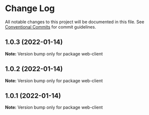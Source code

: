 # Change Log

All notable changes to this project will be documented in this file.
See [Conventional Commits](https://conventionalcommits.org) for commit guidelines.

## 1.0.3 (2022-01-14)

**Note:** Version bump only for package web-client





## 1.0.2 (2022-01-14)

**Note:** Version bump only for package web-client





## 1.0.1 (2022-01-14)

**Note:** Version bump only for package web-client
